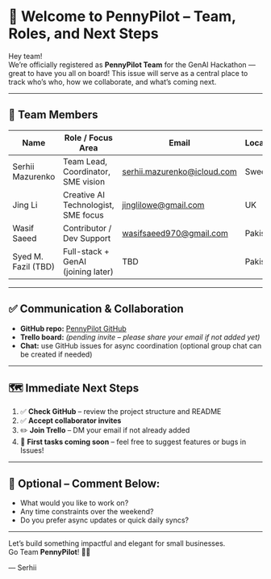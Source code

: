 # 📌 Welcome to PennyPilot – Team, Roles, and Next Steps

Hey team!  
We’re officially registered as **PennyPilot Team** for the GenAI Hackathon — great to have you all on board! This issue will serve as a central place to track who’s who, how we collaborate, and what’s coming next.

---

## 👥 Team Members

| Name               | Role / Focus Area                     | Email                       | Location        |
|--------------------|---------------------------------------|-----------------------------|-----------------|
| Serhii Mazurenko   | Team Lead, Coordinator, SME vision    | serhii.mazurenko@icloud.com | Sweden          |
| Jing Li            | Creative AI Technologist, SME focus   | jinglilowe@gmail.com        | UK              |
| Wasif Saeed        | Contributor / Dev Support             | wasifsaeed970@gmail.com     | Pakistan        |
| Syed M. Fazil (TBD)| Full-stack + GenAI (joining later)    | TBD                         | Pakistan        |

---

## ✅ Communication & Collaboration

- **GitHub repo:** [PennyPilot GitHub](https://github.com/Serhii-Mazurenko376/sme-insights-agent)
- **Trello board:** _(pending invite – please share your email if not added yet)_
- **Chat:** use GitHub issues for async coordination (optional group chat can be created if needed)

---

## 🗺️ Immediate Next Steps

1. ✅ **Check GitHub** – review the project structure and README
2. ✅ **Accept collaborator invites**
3. ✏️ **Join Trello** – DM your email if not already added
4. 🧠 **First tasks coming soon** – feel free to suggest features or bugs in Issues!

---

## 💬 Optional – Comment Below:

- What would you like to work on?
- Any time constraints over the weekend?
- Do you prefer async updates or quick daily syncs?

---

Let’s build something impactful and elegant for small businesses.  
Go Team **PennyPilot**! 🧭✨

— Serhii
